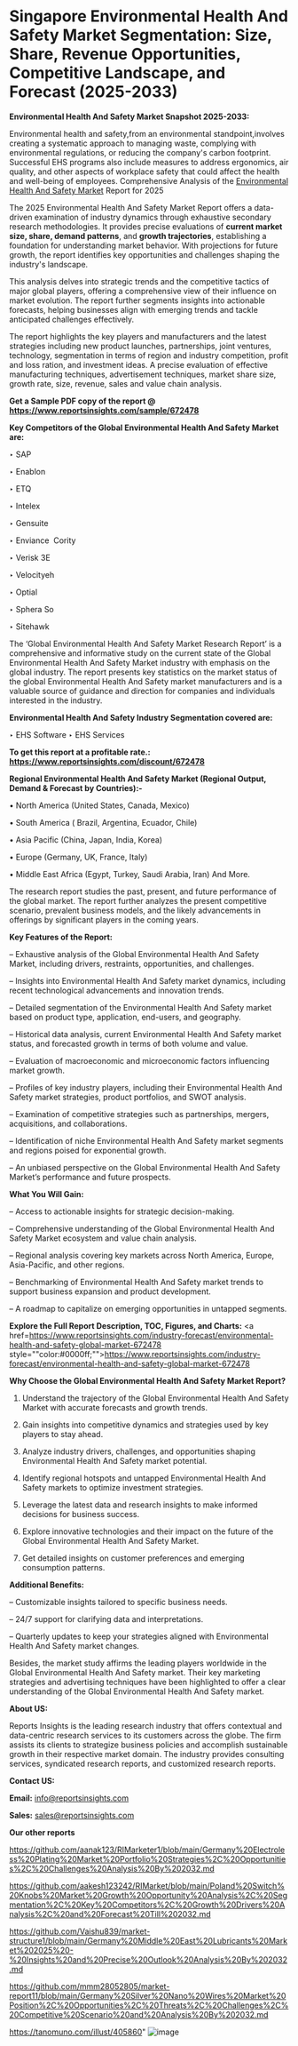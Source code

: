 # Singapore Environmental Health And Safety Market Segmentation: Size, Share, Revenue Opportunities, Competitive Landscape, and Forecast (2025-2033)

<strong>Environmental Health And Safety Market Snapshot 2025-2033:</strong>

Environmental health and safety,from an environmental standpoint,involves creating a systematic approach to managing waste, complying with environmental regulations, or reducing the company's carbon footprint. Successful EHS programs also include measures to address ergonomics, air quality, and other aspects of workplace safety that could affect the health and well-being of employees. Comprehensive Analysis of the <a href=https://www.reportsinsights.com/sample/672478>Environmental Health And Safety Market</a> Report for 2025

The 2025 Environmental Health And Safety Market Report offers a data-driven examination of industry dynamics through exhaustive secondary research methodologies. It provides precise evaluations of <strong>current market size, share, demand patterns</strong>, and <strong>growth trajectories</strong>, establishing a foundation for understanding market behavior. With projections for future growth, the report identifies key opportunities and challenges shaping the industry's landscape.

This analysis delves into strategic trends and the competitive tactics of major global players, offering a comprehensive view of their influence on market evolution. The report further segments insights into actionable forecasts, helping businesses align with emerging trends and tackle anticipated challenges effectively.

The report highlights the key players and manufacturers and the latest strategies including new product launches, partnerships, joint ventures, technology, segmentation in terms of region and industry competition, profit and loss ration, and investment ideas. A precise evaluation of effective manufacturing techniques, advertisement techniques, market share size, growth rate, size, revenue, sales and value chain analysis.

<strong>Get a Sample PDF copy of the report @ <a href=https://www.reportsinsights.com/sample/672478 style=color:#0000ff;>https://www.reportsinsights.com/sample/672478</a></strong>

<strong>Key Competitors of the Global Environmental Health And Safety Market are:</strong>

‣ SAP 

‣ Enablon 

‣ ETQ 

‣ Intelex 

‣ Gensuite 

‣ Enviance  Cority 

‣ Verisk 3E 

‣ Velocityeh

‣ Optial 

‣ Sphera So

‣ Sitehawk

The ‘Global Environmental Health And Safety Market Research Report’ is a comprehensive and informative study on the current state of the Global Environmental Health And Safety Market industry with emphasis on the global industry. The report presents key statistics on the market status of the global Environmental Health And Safety market manufacturers and is a valuable source of guidance and direction for companies and individuals interested in the industry.

<strong>Environmental Health And Safety Industry Segmentation covered are:</strong>

‣ EHS Software
‣ EHS Services

<strong>To get this report at a profitable rate.: <a href=https://www.reportsinsights.com/discount/672478 style=color:#0000ff;>https://www.reportsinsights.com/discount/672478</a></strong>

<strong>Regional Environmental Health And Safety Market (Regional Output, Demand &amp; Forecast by Countries):-</strong>

• North America (United States, Canada, Mexico)

• South America ( Brazil, Argentina, Ecuador, Chile)

• Asia Pacific (China, Japan, India, Korea)

• Europe (Germany, UK, France, Italy)

• Middle East Africa (Egypt, Turkey, Saudi Arabia, Iran) And More.

The research report studies the past, present, and future performance of the global market. The report further analyzes the present competitive scenario, prevalent business models, and the likely advancements in offerings by significant players in the coming years.

<strong>Key Features of the Report:</strong>

– Exhaustive analysis of the Global Environmental Health And Safety Market, including drivers, restraints, opportunities, and challenges.

– Insights into Environmental Health And Safety market dynamics, including recent technological advancements and innovation trends.

– Detailed segmentation of the Environmental Health And Safety market based on product type, application, end-users, and geography.

– Historical data analysis, current Environmental Health And Safety market status, and forecasted growth in terms of both volume and value.

– Evaluation of macroeconomic and microeconomic factors influencing market growth.

– Profiles of key industry players, including their Environmental Health And Safety market strategies, product portfolios, and SWOT analysis.

– Examination of competitive strategies such as partnerships, mergers, acquisitions, and collaborations.

– Identification of niche Environmental Health And Safety market segments and regions poised for exponential growth.

– An unbiased perspective on the Global Environmental Health And Safety Market’s performance and future prospects.

<strong>What You Will Gain:</strong>

– Access to actionable insights for strategic decision-making.

– Comprehensive understanding of the Global Environmental Health And Safety Market ecosystem and value chain analysis.

– Regional analysis covering key markets across North America, Europe, Asia-Pacific, and other regions.

– Benchmarking of Environmental Health And Safety market trends to support business expansion and product development.

– A roadmap to capitalize on emerging opportunities in untapped segments.

<strong>Explore the Full Report Description, TOC, Figures, and Charts:</strong>
<a href=https://www.reportsinsights.com/industry-forecast/environmental-health-and-safety-global-market-672478 style=""color:#0000ff;"">https://www.reportsinsights.com/industry-forecast/environmental-health-and-safety-global-market-672478</a>

<strong>Why Choose the Global Environmental Health And Safety Market Report?</strong>

1. Understand the trajectory of the Global Environmental Health And Safety Market with accurate forecasts and growth trends.

2. Gain insights into competitive dynamics and strategies used by key players to stay ahead.

3. Analyze industry drivers, challenges, and opportunities shaping Environmental Health And Safety market potential.

4. Identify regional hotspots and untapped Environmental Health And Safety markets to optimize investment strategies.

5. Leverage the latest data and research insights to make informed decisions for business success.

6. Explore innovative technologies and their impact on the future of the Global Environmental Health And Safety Market.

7. Get detailed insights on customer preferences and emerging consumption patterns.

<strong>Additional Benefits:</strong>

– Customizable insights tailored to specific business needs.

– 24/7 support for clarifying data and interpretations.

– Quarterly updates to keep your strategies aligned with Environmental Health And Safety market changes.

Besides, the market study affirms the leading players worldwide in the Global Environmental Health And Safety market. Their key marketing strategies and advertising techniques have been highlighted to offer a clear understanding of the Global Environmental Health And Safety market.

<strong><strong>About US</strong>:</strong>

Reports Insights is the leading research industry that offers contextual and data-centric research services to its customers across the globe. The firm assists its clients to strategize business policies and accomplish sustainable growth in their respective market domain. The industry provides consulting services, syndicated research reports, and customized research reports.

<strong>Contact US:</strong>

<p class=><b>Email:</b> <a href=mailto:info@reportsinsights.com>info@reportsinsights.com</a></p>
<p class=><b>Sales:</b> <a href=mailto:sales@reportsinsights.com>sales@reportsinsights.com</a></p>

<strong>Our other reports</strong>

<a href=https://github.com/aanak123/RIMarketer1/blob/main/Germany%20Electroless%20Plating%20Market%20Portfolio%20Strategies%2C%20Opportunities%2C%20Challenges%20Analysis%20By%202032.md>https://github.com/aanak123/RIMarketer1/blob/main/Germany%20Electroless%20Plating%20Market%20Portfolio%20Strategies%2C%20Opportunities%2C%20Challenges%20Analysis%20By%202032.md</a>

<a href=https://github.com/aakesh123242/RIMarket/blob/main/Poland%20Switch%20Knobs%20Market%20Growth%20Opportunity%20Analysis%2C%20Segmentation%2C%20Key%20Competitors%2C%20Growth%20Drivers%20Analysis%2C%20and%20Forecast%20Till%202032.md>https://github.com/aakesh123242/RIMarket/blob/main/Poland%20Switch%20Knobs%20Market%20Growth%20Opportunity%20Analysis%2C%20Segmentation%2C%20Key%20Competitors%2C%20Growth%20Drivers%20Analysis%2C%20and%20Forecast%20Till%202032.md</a>

<a href=https://github.com/Vaishu839/market-structure1/blob/main/Germany%20Middle%20East%20Lubricants%20Market%202025%20-%20Insights%20and%20Precise%20Outlook%20Analysis%20By%202032.md>https://github.com/Vaishu839/market-structure1/blob/main/Germany%20Middle%20East%20Lubricants%20Market%202025%20-%20Insights%20and%20Precise%20Outlook%20Analysis%20By%202032.md</a>

<a href=https://github.com/mmm28052805/market-report11/blob/main/Germany%20Silver%20Nano%20Wires%20Market%20Position%2C%20Opportunities%2C%20Threats%2C%20Challenges%2C%20Competitive%20Scenario%20and%20Analysis%20By%202032.md>https://github.com/mmm28052805/market-report11/blob/main/Germany%20Silver%20Nano%20Wires%20Market%20Position%2C%20Opportunities%2C%20Threats%2C%20Challenges%2C%20Competitive%20Scenario%20and%20Analysis%20By%202032.md</a>

<a href=https://tanomuno.com/illust/405860>https://tanomuno.com/illust/405860</a>"
![image](https://github.com/user-attachments/assets/4833d309-83fa-4735-8759-f30ea83134c2)
